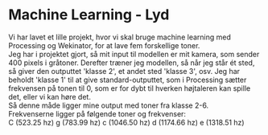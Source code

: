 # Machine Learning - Lyd

Vi har lavet et lille projekt, hvor vi skal bruge machine learning med Processing og Wekinator, for at lave fem forskellige toner. </br>
Jeg har i projektet gjort, så mit input til modellen er mit kamera, som sender 400 pixels i gråtoner. Derefter træner jeg modellen, så når jeg står ét sted, så giver den outputtet 'klasse 2', et andet sted 'klasse 3', osv. Jeg har beholdt 'klasse 1' til at give standard-outputtet, som i Processing sætter frekvensen på tonen til 0, som er for dybt til hverken højtaleren kan spille det, eller vi kan høre det. </br>
Så denne måde ligger mine output med toner fra klasse 2-6. </br>
Frekvenserne ligger på følgende toner og frekvenser: </br>
C (523.25 hz)
g (783.99 hz)
c (1046.50 hz)
d (1174.66 hz)
e (1318.51 hz)
